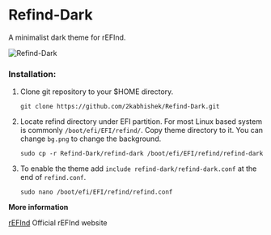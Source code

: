 # Refind-Dark
A minimalist dark theme for rEFInd.

![Refind-Dark](https://i.imgur.com/Czhbdot.png)

### Installation:

1. Clone git repository to your $HOME directory.
   ```
   git clone https://github.com/2kabhishek/Refind-Dark.git
   ```

2. Locate refind directory under EFI partition. For most Linux based system is commonly `/boot/efi/EFI/refind/`. Copy theme directory to it. You can change `bg.png` to change the background.

   ```
   sudo cp -r Refind-Dark/refind-dark /boot/efi/EFI/refind/refind-dark
   ```

3. To enable the theme add `include refind-dark/refind-dark.conf` at the end of `refind.conf`.
   ```
   sudo nano /boot/efi/EFI/refind/refind.conf
   ```

**More information**

[rEFInd](http://www.rodsbooks.com/refind/) Official rEFInd website
